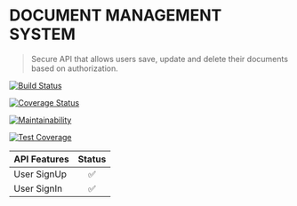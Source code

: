 # DOCUMENT MANAGEMENT SYSTEM

> Secure API that allows users save, update and delete their documents based on authorization.

[![Build Status](https://app.travis-ci.com/christian-bayata/document-management-system.svg?branch=main)](https://app.travis-ci.com/christian-bayata/document-management-system)

[![Coverage Status](https://coveralls.io/repos/github/christian-bayata/document-management-system/badge.svg?branch=main)](https://coveralls.io/github/christian-bayata/document-management-system?branch=main)

[![Maintainability](https://api.codeclimate.com/v1/badges/bd04780928a60e62ae1e/maintainability)](https://codeclimate.com/github/christian-bayata/document-management-system/maintainability)

[![Test Coverage](https://api.codeclimate.com/v1/badges/bd04780928a60e62ae1e/test_coverage)](https://codeclimate.com/github/christian-bayata/document-management-system/test_coverage)

| API Features |       Status       |
| :----------- | :----------------: |
| User SignUp  | :white_check_mark: |
| User SignIn  | :white_check_mark: |
